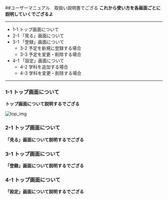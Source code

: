 ##ユーザーマニュアル　取扱い説明書でござる
__これから使い方を各画面ごとに説明していくでござるよ__  

******  
- 1-1 トップ画面について
- 2-1 「見る」画面について
- 3-1 「登録」画面について
    - 3-2 予定を新規に登録する場合
    - 3-3 予定を変更・削除する場合
- 4-1 「設定」画面について
    - 4-2 学科を追加する場合
    - 4-3 学科を変更・削除する場合

******

### 1-1 トップ画面について  
__トップ画面について説明するでござる__

![top_img](/img/top_img.png)

### 2-1 トップ画面について  
__「見る」画面について説明するでござる__

### 3-1 トップ画面について  
__「登録」画面について説明するでござる__

### 4-1 トップ画面について  
__「設定」画面について説明するでござる__

